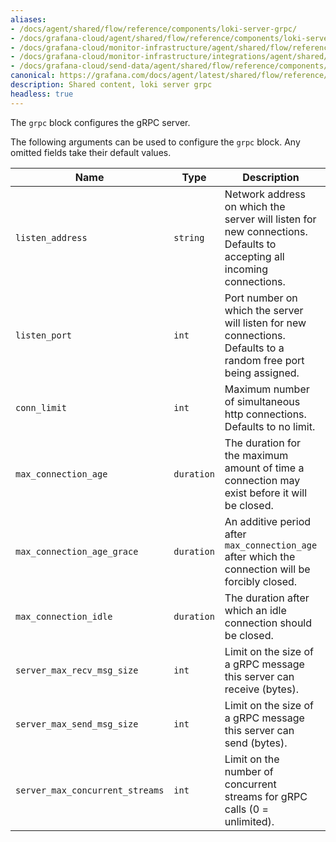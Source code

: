 ```yaml
---
aliases:
- /docs/agent/shared/flow/reference/components/loki-server-grpc/
- /docs/grafana-cloud/agent/shared/flow/reference/components/loki-server-grpc/
- /docs/grafana-cloud/monitor-infrastructure/agent/shared/flow/reference/components/loki-server-grpc/
- /docs/grafana-cloud/monitor-infrastructure/integrations/agent/shared/flow/reference/components/loki-server-grpc/
- /docs/grafana-cloud/send-data/agent/shared/flow/reference/components/loki-server-grpc/
canonical: https://grafana.com/docs/agent/latest/shared/flow/reference/components/loki-server-grpc/
description: Shared content, loki server grpc
headless: true
---
```


The `grpc` block configures the gRPC server.

The following arguments can be used to configure the `grpc` block. Any omitted
fields take their default values.

 Name                            | Type       | Description                                                                                                          | Default      | Required 
---------------------------------|------------|----------------------------------------------------------------------------------------------------------------------|--------------|----------
 `listen_address`                | `string`   | Network address on which the server will listen for new connections. Defaults to accepting all incoming connections. | `""`         | no       
 `listen_port`                   | `int`      | Port number on which the server will listen for new connections. Defaults to a random free port being assigned.      | `0`          | no       
 `conn_limit`                    | `int`      | Maximum number of simultaneous http connections. Defaults to no limit.                                               | `0`          | no       
 `max_connection_age`            | `duration` | The duration for the maximum amount of time a connection may exist before it will be closed.                         | `"infinity"` | no       
 `max_connection_age_grace`      | `duration` | An additive period after `max_connection_age` after which the connection will be forcibly closed.                    | `"infinity"` | no       
 `max_connection_idle`           | `duration` | The duration after which an idle connection should be closed.                                                        | `"infinity"` | no       
 `server_max_recv_msg_size`      | `int`      | Limit on the size of a gRPC message this server can receive (bytes).                                                 | `4MB`        | no       
 `server_max_send_msg_size`      | `int`      | Limit on the size of a gRPC message this server can send (bytes).                                                    | `4MB`        | no       
 `server_max_concurrent_streams` | `int`      | Limit on the number of concurrent streams for gRPC calls (0 = unlimited).                                            | `100`        | no       
